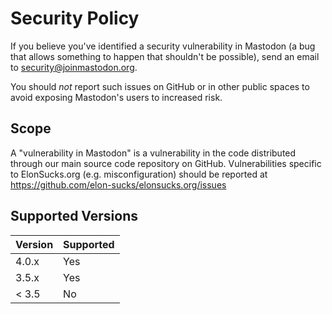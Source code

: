 # Security Policy

If you believe you've identified a security vulnerability in Mastodon (a bug that allows something to happen that shouldn't be possible), send an email to <security@joinmastodon.org>.

You should *not* report such issues on GitHub or in other public spaces to avoid exposing Mastodon's users to increased risk.

## Scope

A "vulnerability in Mastodon" is a vulnerability in the code distributed through our main source code repository on GitHub. Vulnerabilities specific to ElonSucks.org (e.g. misconfiguration) should be reported at https://github.com/elon-sucks/elonsucks.org/issues

## Supported Versions

| Version | Supported |
| ------- | ----------|
| 4.0.x   | Yes       |
| 3.5.x   | Yes       |
| < 3.5   | No        |
